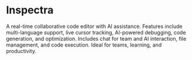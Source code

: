 # Inspectra
A real-time collaborative code editor with AI assistance. Features include multi-language support, live cursor tracking, AI-powered debugging, code generation, and optimization. Includes chat for team and AI interaction, file management, and code execution. Ideal for teams, learning, and productivity.
